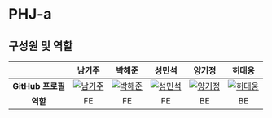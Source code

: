 <!--

**Here are some ideas to get you started:**

🙋‍♀️ A short introduction - what is your organization all about?
🌈 Contribution guidelines - how can the community get involved?
👩‍💻 Useful resources - where can the community find your docs? Is there anything else the community should know?
🍿 Fun facts - what does your team eat for breakfast?
🧙 Remember, you can do mighty things with the power of [Markdown](https://docs.github.com/github/writing-on-github/getting-started-with-writing-and-formatting-on-github/basic-writing-and-formatting-syntax)
-->

# PHJ-a 

## 구성원 및 역할

|                   | 남기주                                                                                       | 박해준                                                                                       | 성민석                                                                                       | 양기정                                                                                       | 허대웅                                                                                       |
|:-----------------:|:---------------------------------------------------------------------------------------------:|:---------------------------------------------------------------------------------------------:|:---------------------------------------------------------------------------------------------:|:---------------------------------------------------------------------------------------------:|:---------------------------------------------------------------------------------------------:|
| **GitHub 프로필** | [![남기주](https://avatars.githubusercontent.com/namkijoo)](https://github.com/namkijoo) | [![박해준](https://avatars.githubusercontent.com/phjjj)](https://github.com/phjjj) | [![성민석](https://avatars.githubusercontent.com/minseoook)](https://github.com/minseoook) | [![양기정](https://avatars.githubusercontent.com/EvansKJ57)](https://github.com/EvansKJ57) | [![허대웅](https://avatars.githubusercontent.com/gjeodnd12165)](https://github.com/gjeodnd12165) |
| **역할** | FE  | FE  | FE  | BE  | BE  |

